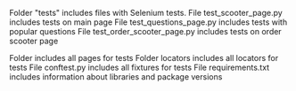 Folder "tests" includes files with Selenium tests.
File test_scooter_page.py includes tests on main page
File test_questions_page.py includes tests with popular questions
File test_order_scooter_page.py includes tests on order scooter page

Folder includes all pages for tests
Folder locators includes all locators for tests
File conftest.py includes all fixtures for tests
File requirements.txt includes information about libraries and package versions 
